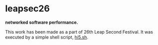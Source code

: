 # leapsec26

**networked software performance.**

This work has been made as a part of 26th Leap Second Festival. It was executed by a simple shell script, [hi5.sh](https://github.com/awk0324/net.works/blob/master/leapsec26/hi5.sh). 

